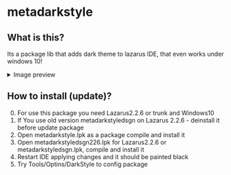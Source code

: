 # metadarkstyle

## What is this?
Its a package lib that adds dark theme to lazarus IDE, that even works under windows 10!
<details>
  <summary> Image preview </summary>
  <img src="https://github.com/mobius1qwe/metadarkstyle/assets/26689802/089e8360-63b0-4759-9771-34b319cea11e" />
</details>

## How to install (update)?
0) For use this package you need Lazarus2.2.6 or trunk and Windows10
1) If You use old version metadarkstyledsgn on Lazarus 2.2.6 - deinstall it before update package
2) Open metadarkstyle.lpk as a package compile and install it
3) Open metadarkstyledsgn226.lpk for Lazarus2.2.6 or metadarkstyledsgn.lpk, compile and install it
4) Restart IDE applying changes and it should be painted black
5) Try Tools/Optins/DarkStyle to config package
